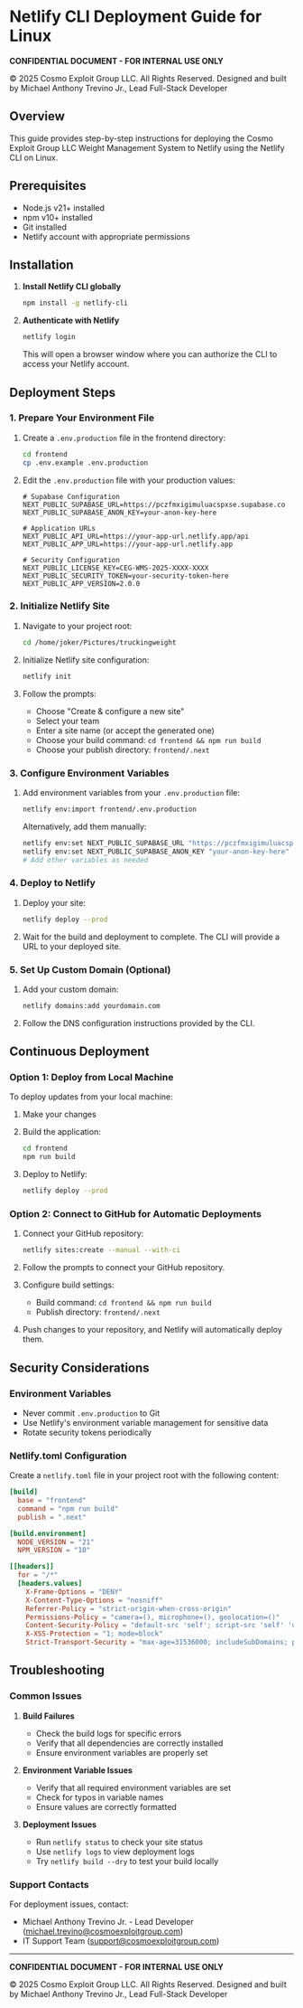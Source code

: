 # Netlify CLI Deployment Guide for Linux

**CONFIDENTIAL DOCUMENT - FOR INTERNAL USE ONLY**

© 2025 Cosmo Exploit Group LLC. All Rights Reserved.
Designed and built by Michael Anthony Trevino Jr., Lead Full-Stack Developer

## Overview

This guide provides step-by-step instructions for deploying the Cosmo Exploit Group LLC Weight Management System to Netlify using the Netlify CLI on Linux.

## Prerequisites

- Node.js v21+ installed
- npm v10+ installed
- Git installed
- Netlify account with appropriate permissions

## Installation

1. **Install Netlify CLI globally**

   ```bash
   npm install -g netlify-cli
   ```

2. **Authenticate with Netlify**

   ```bash
   netlify login
   ```

   This will open a browser window where you can authorize the CLI to access your Netlify account.

## Deployment Steps

### 1. Prepare Your Environment File

1. Create a `.env.production` file in the frontend directory:

   ```bash
   cd frontend
   cp .env.example .env.production
   ```

2. Edit the `.env.production` file with your production values:

   ```
   # Supabase Configuration
   NEXT_PUBLIC_SUPABASE_URL=https://pczfmxigimuluacspxse.supabase.co
   NEXT_PUBLIC_SUPABASE_ANON_KEY=your-anon-key-here

   # Application URLs
   NEXT_PUBLIC_API_URL=https://your-app-url.netlify.app/api
   NEXT_PUBLIC_APP_URL=https://your-app-url.netlify.app

   # Security Configuration
   NEXT_PUBLIC_LICENSE_KEY=CEG-WMS-2025-XXXX-XXXX
   NEXT_PUBLIC_SECURITY_TOKEN=your-security-token-here
   NEXT_PUBLIC_APP_VERSION=2.0.0
   ```

### 2. Initialize Netlify Site

1. Navigate to your project root:

   ```bash
   cd /home/joker/Pictures/truckingweight
   ```

2. Initialize Netlify site configuration:

   ```bash
   netlify init
   ```

3. Follow the prompts:
   - Choose "Create & configure a new site"
   - Select your team
   - Enter a site name (or accept the generated one)
   - Choose your build command: `cd frontend && npm run build`
   - Choose your publish directory: `frontend/.next`

### 3. Configure Environment Variables

1. Add environment variables from your `.env.production` file:

   ```bash
   netlify env:import frontend/.env.production
   ```

   Alternatively, add them manually:

   ```bash
   netlify env:set NEXT_PUBLIC_SUPABASE_URL "https://pczfmxigimuluacspxse.supabase.co"
   netlify env:set NEXT_PUBLIC_SUPABASE_ANON_KEY "your-anon-key-here"
   # Add other variables as needed
   ```

### 4. Deploy to Netlify

1. Deploy your site:

   ```bash
   netlify deploy --prod
   ```

2. Wait for the build and deployment to complete. The CLI will provide a URL to your deployed site.

### 5. Set Up Custom Domain (Optional)

1. Add your custom domain:

   ```bash
   netlify domains:add yourdomain.com
   ```

2. Follow the DNS configuration instructions provided by the CLI.

## Continuous Deployment

### Option 1: Deploy from Local Machine

To deploy updates from your local machine:

1. Make your changes
2. Build the application:

   ```bash
   cd frontend
   npm run build
   ```

3. Deploy to Netlify:

   ```bash
   netlify deploy --prod
   ```

### Option 2: Connect to GitHub for Automatic Deployments

1. Connect your GitHub repository:

   ```bash
   netlify sites:create --manual --with-ci
   ```

2. Follow the prompts to connect your GitHub repository.

3. Configure build settings:

   - Build command: `cd frontend && npm run build`
   - Publish directory: `frontend/.next`

4. Push changes to your repository, and Netlify will automatically deploy them.

## Security Considerations

### Environment Variables

- Never commit `.env.production` to Git
- Use Netlify's environment variable management for sensitive data
- Rotate security tokens periodically

### Netlify.toml Configuration

Create a `netlify.toml` file in your project root with the following content:

```toml
[build]
  base = "frontend"
  command = "npm run build"
  publish = ".next"

[build.environment]
  NODE_VERSION = "21"
  NPM_VERSION = "10"

[[headers]]
  for = "/*"
  [headers.values]
    X-Frame-Options = "DENY"
    X-Content-Type-Options = "nosniff"
    Referrer-Policy = "strict-origin-when-cross-origin"
    Permissions-Policy = "camera=(), microphone=(), geolocation=()"
    Content-Security-Policy = "default-src 'self'; script-src 'self' 'unsafe-inline' 'unsafe-eval'; style-src 'self' 'unsafe-inline'; img-src 'self' data:; font-src 'self' data:; connect-src 'self' https://pczfmxigimuluacspxse.supabase.co;"
    X-XSS-Protection = "1; mode=block"
    Strict-Transport-Security = "max-age=31536000; includeSubDomains; preload"
```

## Troubleshooting

### Common Issues

1. **Build Failures**

   - Check the build logs for specific errors
   - Verify that all dependencies are correctly installed
   - Ensure environment variables are properly set

2. **Environment Variable Issues**

   - Verify that all required environment variables are set
   - Check for typos in variable names
   - Ensure values are correctly formatted

3. **Deployment Issues**
   - Run `netlify status` to check your site status
   - Use `netlify logs` to view deployment logs
   - Try `netlify build --dry` to test your build locally

### Support Contacts

For deployment issues, contact:

- Michael Anthony Trevino Jr. - Lead Developer (michael.trevino@cosmoexploitgroup.com)
- IT Support Team (support@cosmoexploitgroup.com)

---

**CONFIDENTIAL DOCUMENT - FOR INTERNAL USE ONLY**

© 2025 Cosmo Exploit Group LLC. All Rights Reserved.
Designed and built by Michael Anthony Trevino Jr., Lead Full-Stack Developer

